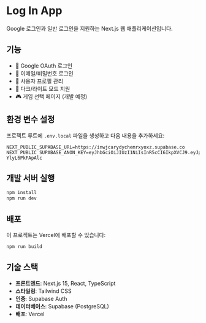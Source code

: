 # Log In App

Google 로그인과 일반 로그인을 지원하는 Next.js 웹 애플리케이션입니다.

## 기능

- 🔐 Google OAuth 로그인
- 📧 이메일/비밀번호 로그인
- 👤 사용자 프로필 관리
- 🌙 다크/라이트 모드 지원
- 🎮 게임 선택 페이지 (개발 예정)

## 환경 변수 설정

프로젝트 루트에 `.env.local` 파일을 생성하고 다음 내용을 추가하세요:

```env
NEXT_PUBLIC_SUPABASE_URL=https://inwjcarydychemrxyoxz.supabase.co
NEXT_PUBLIC_SUPABASE_ANON_KEY=eyJhbGciOiJIUzI1NiIsInR5cCI6IkpXVCJ9.eyJpc3MiOiJzdXBhYmFzZSIsInJlZiI6Imlud2pjYXJ5ZHljaGVtcnh5b3h6Iiwicm9sZSI6ImFub24iLCJpYXQiOjE3NTE1MTM2NTUsImV4cCI6MjA2NzA4OTY1NX0.WyU3_ol7fZsYrInLAQC0IICR77jAz-YlyL6PkFApAlc
```

## 개발 서버 실행

```bash
npm install
npm run dev
```

## 배포

이 프로젝트는 Vercel에 배포할 수 있습니다:

```bash
npm run build
```

## 기술 스택

- **프론트엔드**: Next.js 15, React, TypeScript
- **스타일링**: Tailwind CSS
- **인증**: Supabase Auth
- **데이터베이스**: Supabase (PostgreSQL)
- **배포**: Vercel
